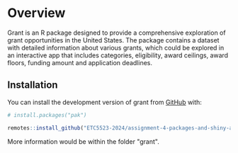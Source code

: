 # Overview

Grant is an R package designed to provide a comprehensive exploration of grant opportunities in the United States. 
The package contains a dataset with detailed information about various grants, which could be explored
in an interactive app that includes categories, eligibility, award ceilings, award floors, funding amount and application deadlines.



## Installation

You can install the development version of grant from [GitHub](https://github.com/ETC5523-2024/assignment-4-packages-and-shiny-apps-sarah-liu17/tree/main/grant) with:

``` r
# install.packages("pak")

remotes::install_github("ETC5523-2024/assignment-4-packages-and-shiny-apps-sarah-liu17", subdir = "grant")
```

More information would be within the folder "grant".